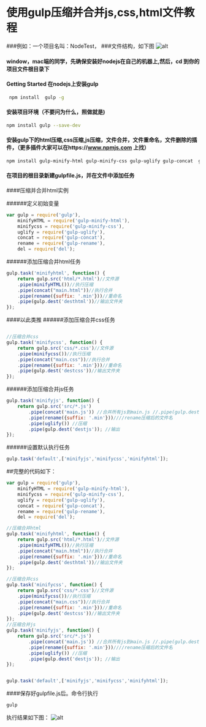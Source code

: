 # 使用gulp压缩并合并js,css,html文件教程
###例如：一个项目名叫：NodeTest，
###文件结构，如下图
![alt](https://raw.githubusercontent.com/richardgong1987/openMaterial/master/javascript/compress/project.png)

#### window，mac端的同学，先确保安装好nodejs在自己的机器上,然后，cd 到你的项目文件根目录下
#### Getting Started 在nodejs上安装gulp
```sh
 npm install  gulp -g
```
#### 安装项目环境（不要问为什么，照做就是)

```sh
npm install gulp --save-dev
```

#### 安装gulp下的html压缩,css压缩,js压缩，文件合并，文件重命名，文件删除的插件，（更多插件大家可以在https://www.npmjs.com 上找）

```sh
npm install gulp-minify-html gulp-minify-css gulp-uglify gulp-concat  gulp-rename del --save-dev
```

#### 在项目的根目录新建gulpfile.js，并在文件中添加任务

####压缩并合并html实例

######定义初始变量
```js
var gulp = require('gulp'),
	minifyHTML = require('gulp-minify-html'),
    minifycss = require('gulp-minify-css'),
    uglify = require('gulp-uglify'),
    concat = require('gulp-concat'),
    rename = require('gulp-rename'),
    del = require('del');
```


######添加压缩合并html任务
```js
gulp.task('minifyhtml', function() {
    return gulp.src('html/*.html')//文件源
    .pipe(minifyHTML())//执行压缩
    .pipe(concat("main.html"))//执行合并
    .pipe(rename({suffix: '.min'}))//重命名
    .pipe(gulp.dest('desthtml'))//输出文件夹
});

```


####以此类推
######添加压缩合并css任务

```js

//压缩合并css
gulp.task('minifycss', function() {
    return gulp.src('css/*.css')//文件源
    .pipe(minifycss())//执行压缩
    .pipe(concat("main.css"))//执行合并
    .pipe(rename({suffix: '.min'}))//重命名
    .pipe(gulp.dest('destcss'))//输出文件夹
});

```

######添加压缩合并js任务
```js
gulp.task('minifyjs', function() {
	return gulp.src('src/*.js')
		.pipe(concat('main.js')) //合并所有js到main.js //.pipe(gulp.dest('dest')) //输出main.js到文件夹
		.pipe(rename({suffix: '.min'}))////rename压缩后的文件名
		.pipe(uglify()) //压缩
		.pipe(gulp.dest('destjs')); //输出
});

```

######设置默认执行任务
```js
gulp.task('default',['minifyjs','minifycss','minifyhtml']);

```

##完整的代码如下：
```js
var gulp = require('gulp'),
	minifyHTML = require('gulp-minify-html'),
    minifycss = require('gulp-minify-css'),
    uglify = require('gulp-uglify'),
    concat = require('gulp-concat'),
    rename = require('gulp-rename'),
    del = require('del');

//压缩合并html
gulp.task('minifyhtml', function() {
    return gulp.src('html/*.html')//文件源
    .pipe(minifyHTML())//执行压缩
    .pipe(concat("main.html"))//执行合并
    .pipe(rename({suffix: '.min'}))//重命名
    .pipe(gulp.dest('desthtml'))//输出文件夹
});

//压缩合并css
gulp.task('minifycss', function() {
    return gulp.src('css/*.css')//文件源
    .pipe(minifycss())//执行压缩
    .pipe(concat("main.css"))//执行合并
    .pipe(rename({suffix: '.min'}))//重命名
    .pipe(gulp.dest('destcss'))//输出文件夹
});
//压缩合并js
gulp.task('minifyjs', function() {
	return gulp.src('src/*.js')
		.pipe(concat('main.js')) //合并所有js到main.js //.pipe(gulp.dest('dest')) //输出main.js到文件夹
		.pipe(rename({suffix: '.min'}))////rename压缩后的文件名
		.pipe(uglify()) //压缩
		.pipe(gulp.dest('destjs')); //输出
});


gulp.task('default',['minifyjs','minifycss','minifyhtml']);

```

####保存好gulpfile.js后。命令行执行
```sh
gulp
```

执行结果如下图：
![alt](https://raw.githubusercontent.com/richardgong1987/openMaterial/master/javascript/compress/resultproject.png)



